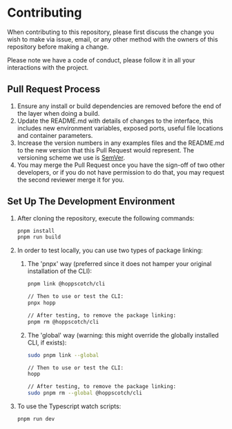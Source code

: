 # Contributing

When contributing to this repository, please first discuss the change you wish to make via issue,
email, or any other method with the owners of this repository before making a change.

Please note we have a code of conduct, please follow it in all your interactions with the project.

## Pull Request Process

1. Ensure any install or build dependencies are removed before the end of the layer when doing a
   build.
2. Update the README.md with details of changes to the interface, this includes new environment
   variables, exposed ports, useful file locations and container parameters.
3. Increase the version numbers in any examples files and the README.md to the new version that this
   Pull Request would represent. The versioning scheme we use is [SemVer](https://semver.org).
4. You may merge the Pull Request once you have the sign-off of two other developers, or if you
   do not have permission to do that, you may request the second reviewer merge it for you.

## Set Up The Development Environment

1.  After cloning the repository, execute the following commands:

    ```bash
    pnpm install
    pnpm run build
    ```

2.  In order to test locally, you can use two types of package linking:

    1.  The 'pnpx' way (preferred since it does not hamper your original installation of the CLI):

        ```bash
        pnpm link @hoppscotch/cli

        // Then to use or test the CLI:
        pnpx hopp

        // After testing, to remove the package linking:
        pnpm rm @hoppscotch/cli
        ```

    2.  The 'global' way (warning: this might override the globally installed CLI, if exists):

        ```bash
        sudo pnpm link --global

        // Then to use or test the CLI:
        hopp

        // After testing, to remove the package linking:
        sudo pnpm rm --global @hoppscotch/cli
        ```

3.  To use the Typescript watch scripts:
    ```bash
    pnpm run dev
    ```

